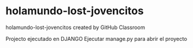 # holamundo-lost-jovencitos
holamundo-lost-jovencitos created by GitHub Classroom

Projecto ejecutado en DJANGO
Ejecutar manage.py para abrir el proyecto
